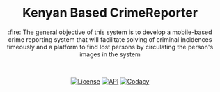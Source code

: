 
<h1 align="center"> Kenyan Based CrimeReporter </h1>
 <p align="center"> :fire: The general objective of this system is to develop a mobile-based crime reporting system that will facilitate solving of criminal incidences timeously and a platform to find lost persons by circulating the person's images in the system</p> </br>

 <p align="center">
  <a href="https://opensource.org/licenses/Apache-2.0"><img alt="License" src="https://img.shields.io/badge/License-Apache%202.0-blue.svg"/></a>
  <a href="https://android-arsenal.com/api?level=23"><img alt="API" src="https://img.shields.io/badge/API-23%2B-brightgreen.svg?style=flat"/></a>
  <a href="https://www.codacy.com/manual/kiduyu-klaus/CrimeReporter?utm_source=github.com&amp;utm_medium=referral&amp;utm_content=kiduyu-klaus/CrimeReporter&amp;utm_campaign=Badge_Grade"><img alt="Codacy" src="https://app.codacy.com/project/badge/Grade/ba6ec6016e364557bffb8751ccfec295"/></a></br>
</p>
